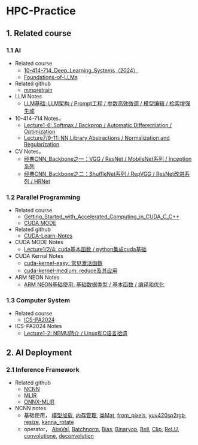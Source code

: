 # HPC-Practice

## 1. Related course

### 1.1 AI 

- Related course
  - [10-414-714_Deep_Learning_Systems（2024）](https://dlsyscourse.org/)
  - [Foundations-of-LLMs](https://github.com/ZJU-LLMs/Foundations-of-LLMs)
- Related github
  - [mmpretrain](https://github.com/open-mmlab/mmpretrain/tree/main)
- LLM Notes
  - [LLM基础: LLM架构 / Prompt工程 / 参数高效微调 / 模型编辑 / 检索增强生成](https://github.com/BillPengpeng/HPC-Practice/tree/master/course/AI/notes/LLM_notes_01_LLM基础.md)
- 10-414-714 Notes，
  - [Lecture1-6: Softmax / Backprop / Automatic Differentiation / Optimization](https://github.com/BillPengpeng/HPC-Practice/tree/master/course/AI/notes/10-414-714_notes_01.md)
  - [Lecture7/9-11: NN Library Abstractions / Normalization and Regularization](https://github.com/BillPengpeng/HPC-Practice/tree/master/course/AI/notes/10-414-714_notes_02.md)
- CV Notes，
  - [经典CNN_Backbone之一：VGG / ResNet / MobileNet系列 / Inception系列](https://github.com/BillPengpeng/HPC-Practice/tree/master/course/AI/notes/CV_notes_01_经典CNN_Backbone.md)
  - [经典CNN_Backbone之二：ShuffleNet系列 / RepVGG / ResNet改进系列 / HRNet](https://github.com/BillPengpeng/HPC-Practice/tree/master/course/AI/notes/CV_notes_02_经典CNN_Backbone.md)

### 1.2 Parallel Programming

- Related course
  - [Getting_Started_with_Accelerated_Computing_in_CUDA_C_C++](https://learn.nvidia.com/courses/course-detail?course_id=course-v1:DLI+C-AC-01+V1/)
  - [CUDA MODE](https://github.com/gpu-mode/lectures)
- Related github
  - [CUDA-Learn-Notes](https://github.com/DefTruth/cuda-learn-notes)
- CUDA MODE Notes
  - [Lecture1/2/4: cuda基本函数 / python集成cuda基础](https://github.com/BillPengpeng/HPC-Practice/tree/master/course/CUDA/notes/cuda笔记01-cuda基础/01-cuda基础.md)
- CUDA Kernal Notes
  - [cuda-kernel-easy: 常见激活函数](https://github.com/BillPengpeng/HPC-Practice/tree/master/course/CUDA/notes/cuda源码分析01-cuda-kernel-easy/01-cuda-kernel-easy.md)
  - [cuda-kernel-medium: reduce及其应用 ](https://github.com/BillPengpeng/HPC-Practice/tree/master/course/CUDA/notes/cuda源码分析02-cuda-kernel-medium/02-cuda-kernel-medium.md) 
- ARM NEON Notes
  - [ARM NEON基础使用: 基础数据类型 / 基本函数 / 编译和优化](https://github.com/BillPengpeng/HPC-Practice/tree/master/course/ARM/notes/ARM_NEON_notes_01.md)

### 1.3 Computer System

- Related course
  - [ICS-PA2024](http://www.why.ink:8080/ICS/2024/Main_Page)
- ICS-PA2024 Notes
  - [Lecture1-2: NEMU简介 / Linux和C语言拾遗](https://github.com/BillPengpeng/HPC-Practice/tree/master/course/CUDA/notes/cuda笔记01-cuda基础/01-cuda基础.md)

## 2. AI Deployment

### 2.1 Inference Framework

- Related github 
  - [NCNN](https://github.com/Tencent/ncnn)
  - [MLIR](https://mlir.llvm.org/getting_started/)
  - [ONNX-MLIR](https://github.com/onnx/onnx-mlir)
- NCNN notes
  - 基础使用，
  [模型加载](https://github.com/BillPengpeng/HPC-Practice/tree/master/deployment/ncnn/notes/NCNN源码分析01-ncnn模型加载.md), 
  [内存管理](https://github.com/BillPengpeng/HPC-Practice/tree/master/deployment/ncnn/notes/NCNN源码分析02-CPU内存管理.md), 
  [类Mat](https://github.com/BillPengpeng/HPC-Practice/tree/master/deployment/ncnn/notes/NCNN源码分析03-类Mat.md), 
  [from_pixels](https://github.com/BillPengpeng/HPC-Practice/tree/master/deployment/ncnn/notes/NCNN源码分析04-图像处理函数之from_pixels.md), 
  [yuv420sp2rgb](https://github.com/BillPengpeng/HPC-Practice/tree/master/deployment/ncnn/notes/NCNN源码分析04-图像处理函数之yuv420sp2rgb.md), 
  [resize](https://github.com/BillPengpeng/HPC-Practice/tree/master/deployment/ncnn/notes/NCNN源码分析04-图像处理函数之resize.md), 
  [kanna_rotate](https://github.com/BillPengpeng/HPC-Practice/tree/master/deployment/ncnn/notes/NCNN源码分析04-图像处理函数之kanna_rotate.md)
  - operator，
  [AbsVal](https://github.com/BillPengpeng/HPC-Practice/tree/master/deployment/ncnn/notes/NCNN源码分析05-激活函数之absval算子.md), 
  [Batchnorm](https://github.com/BillPengpeng/HPC-Practice/tree/master/deployment/ncnn/notes/NCNN源码分析05-激活函数之bn算子.md), 
  [Bias](https://github.com/BillPengpeng/HPC-Practice/tree/master/deployment/ncnn/notes/NCNN源码分析05-激活函数之bias算子.md), 
  [Binaryop](https://github.com/BillPengpeng/HPC-Practice/tree/master/deployment/ncnn/notes/NCNN源码分析05-激活函数之binaryop算子.md), 
  [Bnll](https://github.com/BillPengpeng/HPC-Practice/tree/master/deployment/ncnn/notes/NCNN源码分析05-激活函数之bnll算子.md), 
  [Clip](https://github.com/BillPengpeng/HPC-Practice/tree/master/deployment/ncnn/notes/NCNN源码分析05-激活函数之clip算子.md), 
  [ReLU](https://github.com/BillPengpeng/HPC-Practice/tree/master/deployment/ncnn/notes/NCNN源码分析05-激活函数之relu算子.md), 
  [convolutione](https://github.com/BillPengpeng/HPC-Practice/tree/master/deployment/ncnn/notes/NCNN源码分析06-convolution与convolutiondepthwise基础实现.md), [deconvolution](https://github.com/BillPengpeng/HPC-Practice/tree/master/deployment/ncnn/notes/NCNN源码分析06-deconvolution与deconvolutiondepthwise基础实现.md)



